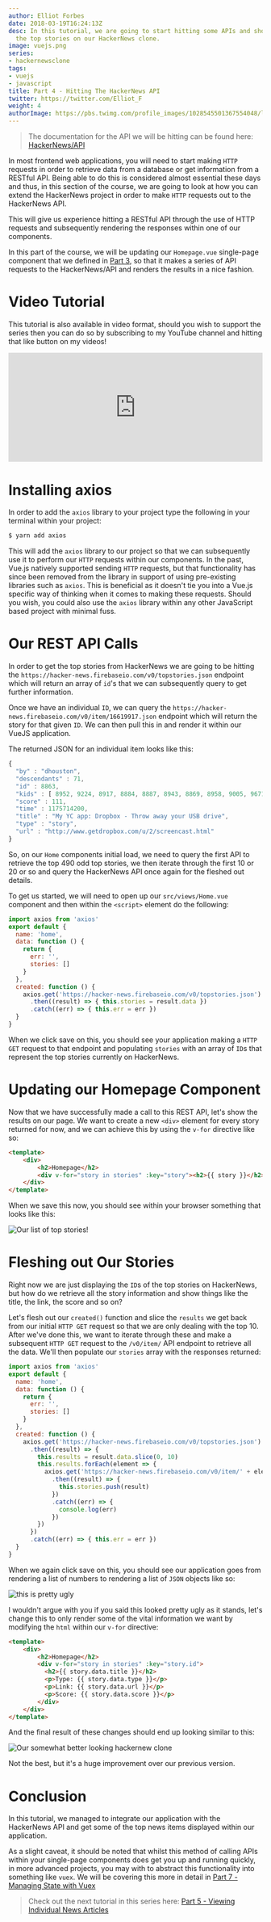 ```yaml
---
author: Elliot Forbes
date: 2018-03-19T16:24:13Z
desc: In this tutorial, we are going to start hitting some APIs and showing some of
  the top stories on our HackerNews clone.
image: vuejs.png
series:
- hackernewsclone
tags:
- vuejs
- javascript
title: Part 4 - Hitting The HackerNews API
twitter: https://twitter.com/Elliot_F
weight: 4
authorImage: https://pbs.twimg.com/profile_images/1028545501367554048/lzr43cQv_400x400.jpg
---
```


> The documentation for the API we will be hitting can be found here: [HackerNews/API](https://github.com/HackerNews/API)

In most frontend web applications, you will need to start making `HTTP` requests in order to retrieve data from a database or get information from a RESTful API. Being able to do this is considered almost essential these days and thus, in this section of the course, we are going to look at how you can extend the HackerNews project in order to make `HTTP` requests out to the HackerNews API. 

This will give us experience hitting a RESTful API through the use of HTTP requests and subsequently rendering the responses within one of our components. 

In this part of the course, we will be updating our `Homepage.vue` single-page component that we defined in [Part 3](/projects/hacker-news-clone-vuejs/part-3-adding-a-few-routes/), so that it makes a series of API requests to the HackerNews/API and renders the results in a nice fashion. 

# Video Tutorial

This tutorial is also available in video format, should you wish to support the series then you can do so by subscribing to my YouTube channel and hitting that like button on my videos!

<div style="position:relative;height:0;padding-bottom:42.76%"><iframe src="https://www.youtube.com/embed/ZQvNMHf6hNA?list=PLzUGFf4GhXBLWueypt6avCKOCNt0675EQ&amp;ecver=2" style="position:absolute;width:100%;height:100%;left:0" width="842" height="360" frameborder="0" allow="autoplay; encrypted-media" allowfullscreen></iframe></div>

# Installing axios

In order to add the `axios` library to your project type the following in your terminal within your project:

```s
$ yarn add axios
```

This will add the `axios` library to our project so that we can subsequently use it to perform our `HTTP` requests within our components. In the past, Vue.js natively supported sending `HTTP` requests, but that functionality has since been removed from the library in support of using pre-existing libraries such as `axios`. This is beneficial as it doesn't tie you into a Vue.js specific way of thinking when it comes to making these requests. Should you wish, you could also use the `axios` library within any other JavaScript based project with minimal fuss.

# Our REST API Calls

In order to get the top stories from HackerNews we are going to be hitting the `https://hacker-news.firebaseio.com/v0/topstories.json` endpoint which will return an array of `id`'s that we can subsequently query to get further information. 

Once we have an individual `ID`, we can query the `https://hacker-news.firebaseio.com/v0/item/16619917.json` endpoint which will return the story for that given `ID`. We can then pull this in and render it within our VueJS application. 

The returned JSON for an individual item looks like this: 

```js
{
  "by" : "dhouston",
  "descendants" : 71,
  "id" : 8863,
  "kids" : [ 8952, 9224, 8917, 8884, 8887, 8943, 8869, 8958, 9005, 9671, 8940, 9067, 8908, 9055, 8865, 8881, 8872, 8873, 8955, 10403, 8903, 8928, 9125, 8998, 8901, 8902, 8907, 8894, 8878, 8870, 8980, 8934, 8876 ],
  "score" : 111,
  "time" : 1175714200,
  "title" : "My YC app: Dropbox - Throw away your USB drive",
  "type" : "story",
  "url" : "http://www.getdropbox.com/u/2/screencast.html"
}
```

So, on our `Home` components initial load, we need to query the first API to retrieve the top 490 odd top stories, we then iterate through the first 10 or 20 or so and query the HackerNews API once again for the fleshed out details. 

To get us started, we will need to open up our `src/views/Home.vue` component and then within the `<script>` element do the following:

```js
import axios from 'axios'
export default {
  name: 'home',
  data: function () {
    return {
      err: '',
      stories: []
    }
  },
  created: function () {
    axios.get('https://hacker-news.firebaseio.com/v0/topstories.json')
      .then((result) => { this.stories = result.data })
      .catch((err) => { this.err = err })
  }
}
```

When we click save on this, you should see your application making a `HTTP GET` request to that endpoint and populating `stories` with an array of `ID`s that represent the top stories currently on HackerNews. 

# Updating our Homepage Component

Now that we have successfully made a call to this REST API, let's show the results on our page. We want to create a new `<div>` element for every story returned for now, and we can achieve this by using the `v-for` directive like so:

```html
<template>
    <div>
        <h2>Homepage</h2>
        <div v-for="story in stories" :key="story"><h2>{{ story }}</h2></div>
    </div>
</template>
```

When we save this now, you should see within your browser something that looks like this:

![Our list of top stories!](https://s3-eu-west-1.amazonaws.com/images.tutorialedge.net/images/hackernews-clone/screenshot-05.png)

# Fleshing out Our Stories

Right now we are just displaying the `ID`s of the top stories on HackerNews, but how do we retrieve all the story information and show things like the title, the link, the score and so on?

Let's flesh out our `created()` function and slice the `results` we get back from our initial `HTTP GET` request so that we are only dealing with the top 10. After we've done this, we want to iterate through these and make a subsequent `HTTP GET` request to the `/v0/item/` API endpoint to retrieve all the data. We'll then populate our `stories` array with the responses returned:

```js
import axios from 'axios'
export default {
  name: 'home',
  data: function () {
    return {
      err: '',
      stories: []
    }
  },
  created: function () {
    axios.get('https://hacker-news.firebaseio.com/v0/topstories.json')
      .then((result) => {
        this.results = result.data.slice(0, 10)
        this.results.forEach(element => {
          axios.get('https://hacker-news.firebaseio.com/v0/item/' + element + '.json')
            .then((result) => {
              this.stories.push(result)
            })
            .catch((err) => {
              console.log(err)
            })
        })
      })
      .catch((err) => { this.err = err })
  }
}
```

When we again click save on this, you should see our application goes from rendering a list of numbers to rendering a list of `JSON` objects like so:

![this is pretty ugly](https://s3-eu-west-1.amazonaws.com/images.tutorialedge.net/images/hackernews-clone/screenshot-06.png)

I wouldn't argue with you if you said this looked pretty ugly as it stands, let's change this to only render some of the vital information we want by modifying the `html` within our `v-for` directive:

```html
<template>
    <div>
        <h2>Homepage</h2>
        <div v-for="story in stories" :key="story.id">
          <h2>{{ story.data.title }}</h2>
          <p>Type: {{ story.data.type }}</p>
          <p>Link: {{ story.data.url }}</p>
          <p>Score: {{ story.data.score }}</p>
        </div>
    </div>
</template>
```

And the final result of these changes should end up looking similar to this:

![Our somewhat better looking hackernew clone](https://s3-eu-west-1.amazonaws.com/images.tutorialedge.net/images/hackernews-clone/screenshot-07.png)

Not the best, but it's a huge improvement over our previous version.

# Conclusion

In this tutorial, we managed to integrate our application with the HackerNews API and get some of the top news items displayed within our application. 

As a slight caveat, it should be noted that whilst this method of calling APIs within your single-page components does get you up and running quickly, in more advanced projects, you may with to abstract this functionality into something like `vuex`. We will be covering this more in detail in [Part 7 - Managing State with Vuex](/projects/hacker-news-clone-vuejs/part-7-managing-state-with-vuex-vuejs/)

> Check out the next tutorial in this series here: [Part 5 - Viewing Individual News Articles](/projects/hacker-news-clone-vuejs/part-5-single-news-article-view/)
